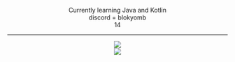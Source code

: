 <!---
BlockybombDEV/BlockybombDEV is a ✨ special ✨ repository because its `README.md` (this file) appears on your GitHub profile.
You can click the Preview link to take a look at your changes.
--->
<p align="center">Currently learning Java and Kotlin
<br>
discord = blokyomb
<br> 
14
  <hr>
<p align="center">
  <img src = "https://github-readme-stats.vercel.app/api/top-langs/?username=blockybombDEV&theme=dark&hide_border=true&include_all_commits=true&count_private=false">
  <br>
  <img src = "https://github-readme-streak-stats.herokuapp.com/?user=blockybombDEV&theme=dark&hide_border=true">
  <br>
</a>
